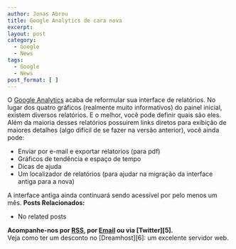 ```yaml
---
author: Jonas Abreu
title: Google Analytics de cara nova
excerpt:
layout: post
category:
  - Google
  - News
tags:
  - Google
  - News
post_format: [ ]
---
```

O [Google Analytics][1] acaba de reformular sua interface de relatórios. No lugar dos quatro gráficos (realmente muito informativos) do painel inicial, existem diversos relatórios. E o melhor, você pode definir quais são eles.  
Além da maioria desses relatórios possuirem links diretos para exibição de maiores detalhes (algo difícil de se fazer na versão anterior), você ainda pode:

*   Enviar por e-mail e exportar relatorios (para pdf)
*   Gráficos de tendência e espaço de tempo
*   Dicas de ajuda
*   Um localizador de relatórios (para ajudar na migração da interface antiga para a nova)

A interface antiga ainda continuará sendo acessível por pelo menos um mês. 
**Posts Relacionados:** 
*   No related posts









**Acompanhe-nos por [ RSS][3], por [Email][4] ou via [Twitter][5].**  
Veja como ter um desconto no [Dreamhost][6]: um excelente servidor web.

 [1]: http://analytics.google.com
 [2]: https://twitter.com/share
 [3]: http://feeds.feedburner.com/VidaGeek
 [4]: http://feedburner.google.com/fb/a/mailverify?uri=VidaGeek&loc=pt_BR


